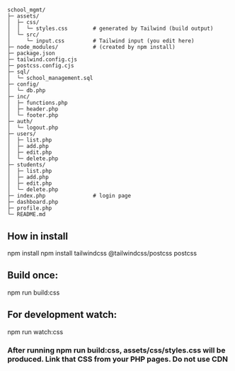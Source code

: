 #

```pqsql
school_mgmt/
├─ assets/
│  ├─ css/
│  │  └─ styles.css        # generated by Tailwind (build output)
│  └─ src/
│     └─ input.css         # Tailwind input (you edit here)
├─ node_modules/           # (created by npm install)
├─ package.json
├─ tailwind.config.cjs
├─ postcss.config.cjs
├─ sql/
│  └─ school_management.sql
├─ config/
│  └─ db.php
├─ inc/
│  ├─ functions.php
│  ├─ header.php
│  └─ footer.php
├─ auth/
│  └─ logout.php
├─ users/
│  ├─ list.php
│  ├─ add.php
│  ├─ edit.php
│  └─ delete.php
├─ students/
│  ├─ list.php
│  ├─ add.php
│  ├─ edit.php
│  └─ delete.php
├─ index.php               # login page
├─ dashboard.php
├─ profile.php
└─ README.md

```

## How in install
npm install
npm install tailwindcss @tailwindcss/postcss postcss

## Build once:
npm run build:css
## For development watch:
npm run watch:css

### After running npm run build:css, assets/css/styles.css will be produced. Link that CSS from your PHP pages. Do not use CDN


